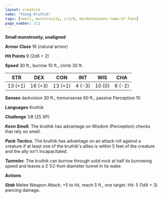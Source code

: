 ```yaml
---
layout: creature
name: "Young Kruthik"
tags: [small, monstrosity, cr1/8, mordenkainens-tome-of-foes]
page_number: 211
---
```


**Small monstrosity, unaligned**

**Armor Class** 16 (natural armor)

**Hit Points** 9  (2d6 + 2)

**Speed** 30 ft., burrow 10 ft., climb 30 ft.

|   STR   |   DEX   |   CON   |   INT   |   WIS   |   CHA   |
|:-------:|:-------:|:-------:|:-------:|:-------:|:-------:|
| 13 (+1) | 16 (+3) | 13 (+1) | 4 (-3) | 10 (0) | 6 (-2) |

**Senses** darkvision 30 ft., tremorsense 60 ft., passive Perception 10

**Languages** Kruthik

**Challenge** 1/8 (25 XP)

***Keen Smell.*** The kruthik has advantage on Wisdom (Perception) checks that rely on smell.

***Pack Tactics.*** The kruthik has advantage on an attack roll against a creature if at least one of the kruthik's allies is within 5 feet of the creature and the ally isn't incapacitated.

***Tunneler.*** The kruthik can burrow through solid rock at half its burrowing speed and leaves a 2 1/2-foot-diameter tunnel in its wake.

**Actions**

***Stab*** Melee Weapon Attack: +5 to hit, reach 5 ft., one target. Hit: 5 (1d4 + 3) piercing damage.